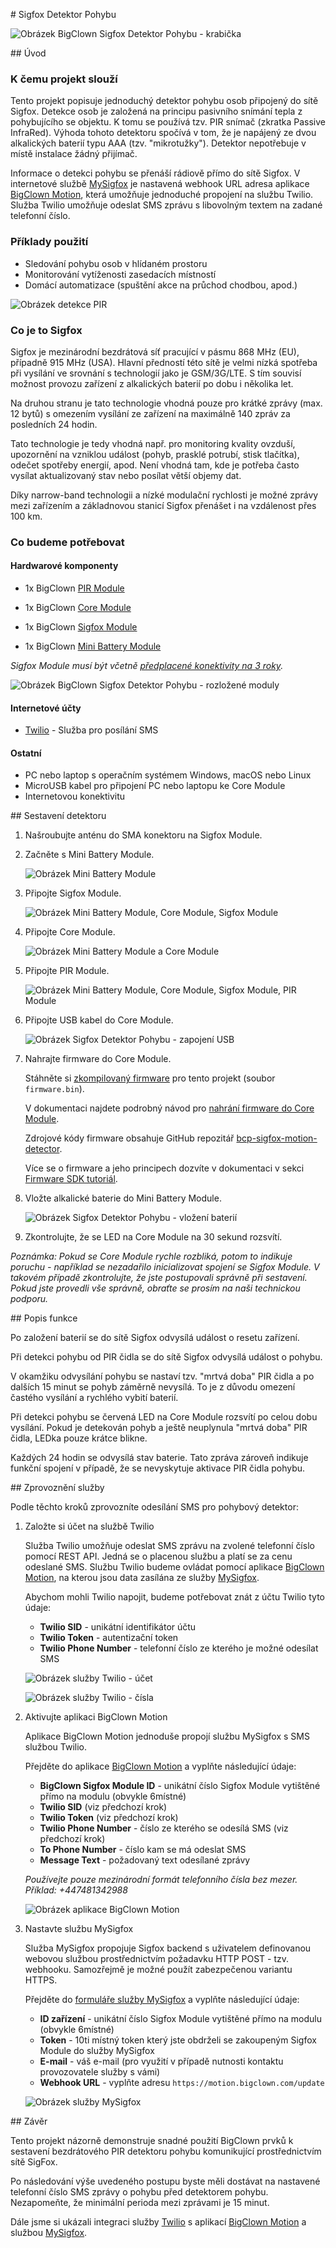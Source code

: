 # Sigfox Detektor Pohybu

![Obrázek BigClown Sigfox Detektor Pohybu - krabička](images//sigfox-motion-detector/sigfox-motion-detector-enclosures.png)


## Úvod


### K čemu projekt slouží


Tento projekt popisuje jednoduchý detektor pohybu osob připojený do sítě Sigfox.
Detekce osob je založená na principu pasivního snímání tepla z pohybujícího se objektu.
K tomu se používá tzv. PIR snímač (zkratka Passive InfraRed).
Výhoda tohoto detektoru spočívá v tom, že je napájený ze dvou alkalických baterií typu AAA (tzv. "mikrotužky").
Detektor nepotřebuje v místě instalace žádný přijímač.

Informace o detekci pohybu se přenáší rádiově přímo do sítě Sigfox.
V internetové službě [MySigfox](https://www.mysigfox.cz) je nastavená webhook URL adresa aplikace [BigClown Motion](https://motion.bigclown.cz), která umožňuje jednoduché propojení na službu Twilio.
Služba Twilio umožňuje odeslat SMS zprávu s libovolným textem na zadané telefonní číslo.


### Příklady použití


* Sledování pohybu osob v hlídaném prostoru
* Monitorování vytíženosti zasedacích místností
* Domácí automatizace (spuštění akce na průchod chodbou, apod.)


![Obrázek detekce PIR](images/sigfox-motion-detector/fresnel-lens.jpg)


### Co je to Sigfox


Sigfox je mezinárodní bezdrátová síť pracující v pásmu 868 MHz (EU), případně 915 MHz (USA).
Hlavní předností této sítě je velmi nízká spotřeba při vysílání ve srovnání s technologií jako je GSM/3G/LTE.
S tím souvisí možnost provozu zařízení z alkalických baterií po dobu i několika let.

Na druhou stranu je tato technologie vhodná pouze pro krátké zprávy (max. 12 bytů) s omezením vysílání ze zařízení na maximálně 140 zpráv za posledních 24 hodin.

Tato technologie je tedy vhodná např. pro monitoring kvality ovzduší, upozornění na vzniklou událost (pohyb, prasklé potrubí, stisk tlačítka), odečet spotřeby energií, apod.
Není vhodná tam, kde je potřeba často vysílat aktualizovaný stav nebo posílat větší objemy dat.

Díky narrow-band technologii a nízké modulační rychlosti je možné zprávy mezi zařízením a základnovou stanicí Sigfox přenášet i na vzdálenost přes 100 km.


### Co budeme potřebovat


#### Hardwarové komponenty


* 1x BigClown [PIR Module](https://obchod.bigclown.cz/products/pir-module)

* 1x BigClown [Core Module](https://obchod.bigclown.cz/products/core-module)

* 1x BigClown [Sigfox Module](https://obchod.bigclown.cz/products/sigfox-module)

* 1x BigClown [Mini Battery Module](https://obchod.bigclown.cz/products/mini-battery-module)

_Sigfox Module musí být včetně [předplacené konektivity na 3 roky](https://obchod.bigclown.cz/products/sigfox-module-predplatne-na-3-roky)._


![Obrázek BigClown Sigfox Detektor Pohybu - rozložené moduly](images//sigfox-motion-detector/sigfox-motion-detector-set.png)

#### Internetové účty


* [Twilio](https://www.twilio.com) - Služba pro posílání SMS


#### Ostatní


* PC nebo laptop s operačním systémem Windows, macOS nebo Linux
* MicroUSB kabel pro připojení PC nebo laptopu ke Core Module
* Internetovou konektivitu


## Sestavení detektoru


1. Našroubujte anténu do SMA konektoru na Sigfox Module.

2. Začněte s Mini Battery Module.

   ![Obrázek Mini Battery Module](images//sigfox-motion-detector/sf-md-mbm.png)

3. Připojte Sigfox Module.

   ![Obrázek Mini Battery Module, Core Module, Sigfox Module](images//sigfox-motion-detector/sf-md-mbm-sf.png)

4. Připojte Core Module.

   ![Obrázek Mini Battery Module a Core Module](images//sigfox-motion-detector/sf-md-mbm-sf-core.png)


5. Připojte PIR Module.

   ![Obrázek Mini Battery Module, Core Module, Sigfox Module, PIR Module](images//sigfox-motion-detector/sf-md-mbm-sf-core-pir.png)

6. Připojte USB kabel do Core Module.

   ![Obrázek Sigfox Detektor Pohybu - zapojení USB](images//sigfox-motion-detector/sf-md-mbm-sf-core-pir-usb.png)

7. Nahrajte firmware do Core Module.

   Stáhněte si [zkompilovaný firmware](https://github.com/bigclownlabs/bcp-sigfox-motion-detector/releases/latest) pro tento projekt (soubor `firmware.bin`).

   V dokumentaci najdete podrobný návod pro [nahrání firmware do Core Module](core-module-flashing.md).

   Zdrojové kódy firmware obsahuje GitHub repozitář [bcp-sigfox-motion-detector](https://github.com/bigclownlabs/bcp-sigfox-motion-detector).

   Více se o firmware a jeho principech dozvíte v dokumentaci v sekci [Firmware SDK tutoriál](core-module-sdk.md).

8. Vložte alkalické baterie do Mini Battery Module.

   ![Obrázek Sigfox Detektor Pohybu - vložení baterií](images//sigfox-motion-detector/sf-md-mbm-sf-core-pir-bat.png)

9. Zkontrolujte, že se LED na Core Module na 30 sekund rozsvítí.

_Poznámka: Pokud se Core Module rychle rozbliká, potom to indikuje poruchu - například se nezadařilo inicializovat spojení se Sigfox Module.
V takovém případě zkontrolujte, že jste postupovali správně při sestavení.
Pokud jste provedli vše správně, obraťte se prosím na naši technickou podporu._


## Popis funkce


Po založení baterií se do sítě Sigfox odvysílá událost o resetu zařízení.

Při detekci pohybu od PIR čidla se do sítě Sigfox odvysílá událost o pohybu.

V okamžiku odvysílání pohybu se nastaví tzv. "mrtvá doba" PIR čidla a po dalších 15 minut se pohyb záměrně nevysílá.
To je z důvodu omezení častého vysílání a rychlého vybití baterií.

Při detekci pohybu se červená LED na Core Module rozsvítí po celou dobu vysílání.
Pokud je detekován pohyb a ještě neuplynula "mrtvá doba" PIR čidla, LEDka pouze krátce blikne.

Každých 24 hodin se odvysílá stav baterie.
Tato zpráva zároveň indikuje funkční spojení v případě, že se nevyskytuje aktivace PIR čidla pohybu.


## Zprovoznění služby


Podle těchto kroků zprovozníte odesílání SMS pro pohybový detektor:


1. Založte si účet na službě Twilio

   Služba Twilio umožňuje odeslat SMS zprávu na zvolené telefonní číslo pomocí REST API.
   Jedná se o placenou službu a platí se za cenu odeslané SMS.
   Službu Twilio budeme ovládat pomocí aplikace [BigClown Motion](motion.bigclown.cz), na kterou jsou data zasílána ze služby [MySigfox](https://www.mysigfox.cz).

   Abychom mohli Twilio napojit, budeme potřebovat znát z účtu Twilio tyto údaje:

     * **Twilio SID** - unikátní identifikátor účtu
     * **Twilio Token** - autentizační token
     * **Twilio Phone Number** - telefonní číslo ze kterého je možné odesílat SMS

   ![Obrázek služby Twilio - účet](images/sigfox-motion-detector/twilio-account.png)

   ![Obrázek služby Twilio - čísla](images/sigfox-motion-detector/twilio-numbers.png)

2. Aktivujte aplikaci BigClown Motion

   Aplikace BigClown Motion jednoduše propojí službu MySigfox s SMS službou Twilio.

   Přejděte do aplikace [BigClown Motion](https://motion.bigclown.cz) a vyplňte následující údaje:

   * **BigClown Sigfox Module ID** - unikátní číslo Sigfox Module vytištěné přímo na modulu (obvykle 6místné)
   * **Twilio SID** (viz předchozí krok)
   * **Twilio Token** (viz předchozí krok)
   * **Twilio Phone Number** - číslo ze kterého se odesílá SMS (viz předchozí krok)
   * **To Phone Number** - číslo kam se má odeslat SMS
   * **Message Text** - požadovaný text odesílané zprávy

   _Používejte pouze mezinárodní formát telefonního čísla bez mezer.
   Příklad: +447481342988_

   ![Obrázek aplikace BigClown Motion](images/sigfox-motion-detector/application-bigclown-motion.png)

3. Nastavte službu MySigfox

   Služba MySigfox propojuje Sigfox backend s uživatelem definovanou webovou službou prostřednictvím požadavku HTTP POST - tzv. webhooku.
   Samozřejmě je možné použít zabezpečenou variantu HTTPS.

   Přejděte do [formuláře služby MySigfox](https://www.mysigfox.cz/form) a vyplňte následující údaje:

   * **ID zařízení** - unikátní číslo Sigfox Module vytištěné přímo na modulu (obvykle 6místné)
   * **Token** - 10ti místný token který jste obdrželi se zakoupeným Sigfox Module do služby MySigfox
   * **E-mail** - váš e-mail (pro využití v případě nutnosti kontaktu provozovatele služby s vámi)
   * **Webhook URL** - vyplňte adresu `https://motion.bigclown.com/update`

   ![Obrázek služby MySigfox](images/sigfox-motion-detector/service-mysigfox.png)


## Závěr


Tento projekt názorně demonstruje snadné použití BigClown prvků k sestavení bezdrátového PIR detektoru pohybu komunikující prostřednictvím sítě SigFox.

Po následování výše uvedeného postupu byste měli dostávat na nastavené telefonní číslo SMS zprávy o pohybu před detektorem pohybu.
Nezapomeňte, že minimální perioda mezi zprávami je 15 minut.

Dále jsme si ukázali integraci služby [Twilio](https://www.twilio.com) s aplikací [BigClown Motion](https://motion.bigclown.cz) a službou [MySigfox](https://www.mysigfox.cz).
